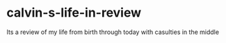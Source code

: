 # calvin-s-life-in-review
Its a review of my life from birth through today with casulties in the middle
